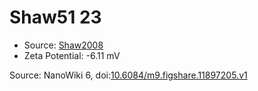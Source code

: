 <a name="material" />

# Shaw51 23
<script type="application/ld+json">
  {
    "@context": "https://schema.org/",
    "@type": "ChemicalSubstance",
    "@id": "https://egonw.github.io/nanowiki/nanowiki53.html#material",
    "http://purl.org/dc/terms/conformsTo":
      {
        "@type": "CreativeWork",
        "@id": "https://bioschemas.org/profiles/ChemicalSubstance/0.4-RELEASE/"
      },
    "identfier": "53",
    "name": "Shaw51 23",
    "url": "https://egonw.github.io/nanowiki/nanowiki53.html#material",
    "sameAs": "http://127.0.0.1/mediawiki/index.php/Special:URIResolver/Shaw51_23"
  }
</script>


* Source: [Shaw2008](articleShaw2008.md)
* Zeta Potential: -6.11 mV


Source: NanoWiki 6, doi:[10.6084/m9.figshare.11897205.v1](https://doi.org/10.6084/m9.figshare.11897205.v1)
